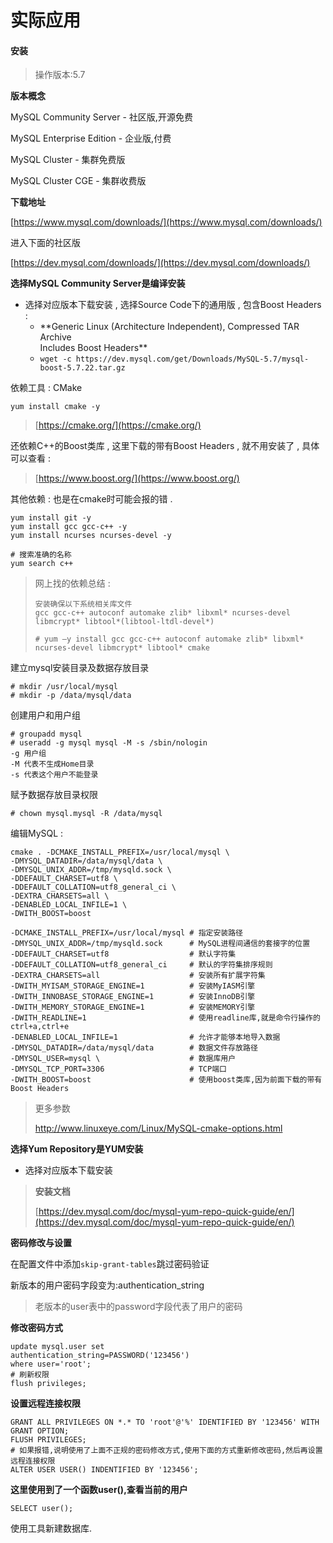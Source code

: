 # 实际应用

#### 安装

> 操作版本:5.7

**版本概念**

MySQL Community Server - 社区版,开源免费

MySQL Enterprise Edition - 企业版,付费

MySQL Cluster - 集群免费版

MySQL Cluster CGE - 集群收费版

**下载地址**

[https://www.mysql.com/downloads/](https://www.mysql.com/downloads/)

进入下面的社区版

[https://dev.mysql.com/downloads/](https://dev.mysql.com/downloads/)

**选择MySQL Community Server是编译安装**

* 选择对应版本下载安装 , 选择Source Code下的通用版 , 包含Boost Headers : 
  * \*\*Generic Linux \(Architecture Independent\), Compressed TAR Archive  
    Includes Boost Headers\*\*
  * `wget -c https://dev.mysql.com/get/Downloads/MySQL-5.7/mysql-boost-5.7.22.tar.gz`

依赖工具 : CMake 

`yum install cmake -y`

> [https://cmake.org/](https://cmake.org/)

还依赖C++的Boost类库 , 这里下载的带有Boost Headers , 就不用安装了 , 具体可以查看 :

> [https://www.boost.org/](https://www.boost.org/)

其他依赖 : 也是在cmake时可能会报的错 . 

```
yum install git -y
yum install gcc gcc-c++ -y
yum install ncurses ncurses-devel -y

# 搜索准确的名称
yum search c++
```

> 网上找的依赖总结 : 
>
> ```
> 安装确保以下系统相关库文件
> gcc gcc-c++ autoconf automake zlib* libxml* ncurses-devel libmcrypt* libtool*(libtool-ltdl-devel*)
>
> # yum –y install gcc gcc-c++ autoconf automake zlib* libxml* ncurses-devel libmcrypt* libtool* cmake
> ```

建立mysql安装目录及数据存放目录

```
# mkdir /usr/local/mysql
# mkdir -p /data/mysql/data
```

创建用户和用户组

```
# groupadd mysql
# useradd -g mysql mysql -M -s /sbin/nologin
-g 用户组
-M 代表不生成Home目录
-s 代表这个用户不能登录
```

赋予数据存放目录权限

```
# chown mysql.mysql -R /data/mysql
```

编辑MySQL : 

```
cmake . -DCMAKE_INSTALL_PREFIX=/usr/local/mysql \
-DMYSQL_DATADIR=/data/mysql/data \
-DMYSQL_UNIX_ADDR=/tmp/mysqld.sock \
-DDEFAULT_CHARSET=utf8 \
-DDEFAULT_COLLATION=utf8_general_ci \
-DEXTRA_CHARSETS=all \
-DENABLED_LOCAL_INFILE=1 \
-DWITH_BOOST=boost
```

```
-DCMAKE_INSTALL_PREFIX=/usr/local/mysql # 指定安装路径
-DMYSQL_UNIX_ADDR=/tmp/mysqld.sock      # MySQL进程间通信的套接字的位置
-DDEFAULT_CHARSET=utf8                  # 默认字符集 
-DDEFAULT_COLLATION=utf8_general_ci     # 默认的字符集排序规则
-DEXTRA_CHARSETS=all                    # 安装所有扩展字符集
-DWITH_MYISAM_STORAGE_ENGINE=1          # 安装MyIASM引擎
-DWITH_INNOBASE_STORAGE_ENGINE=1        # 安装InnoDB引擎
-DWITH_MEMORY_STORAGE_ENGINE=1          # 安装MEMORY引擎
-DWITH_READLINE=1                       # 使用readline库,就是命令行操作的ctrl+a,ctrl+e
-DENABLED_LOCAL_INFILE=1                # 允许才能够本地导入数据
-DMYSQL_DATADIR=/data/mysql/data        # 数据文件存放路径
-DMYSQL_USER=mysql \                    # 数据库用户
-DMYSQL_TCP_PORT=3306                   # TCP端口
-DWITH_BOOST=boost                      # 使用boost类库,因为前面下载的带有Boost Headers
```

> 更多参数
>
> http://www.linuxeye.com/Linux/MySQL-cmake-options.html

**选择Yum Repository是YUM安装**

* 选择对应版本下载安装

> **安装文档**
>
> [https://dev.mysql.com/doc/mysql-yum-repo-quick-guide/en/](https://dev.mysql.com/doc/mysql-yum-repo-quick-guide/en/)

**密码修改与设置**

在配置文件中添加`skip-grant-tables`跳过密码验证

新版本的用户密码字段变为:authentication\_string

> 老版本的user表中的password字段代表了用户的密码

**修改密码方式**

```
update mysql.user set
authentication_string=PASSWORD('123456')
where user='root';
# 刷新权限
flush privileges;
```

**设置远程连接权限**

```
GRANT ALL PRIVILEGES ON *.* TO 'root'@'%' IDENTIFIED BY '123456' WITH GRANT OPTION;
FLUSH PRIVILEGES;
# 如果报错,说明使用了上面不正规的密码修改方式,使用下面的方式重新修改密码,然后再设置远程连接权限
ALTER USER USER() INDENTIFIED BY '123456';
```

**这里使用到了一个函数user\(\),查看当前的用户**

```
SELECT user();
```

使用工具新建数据库.

